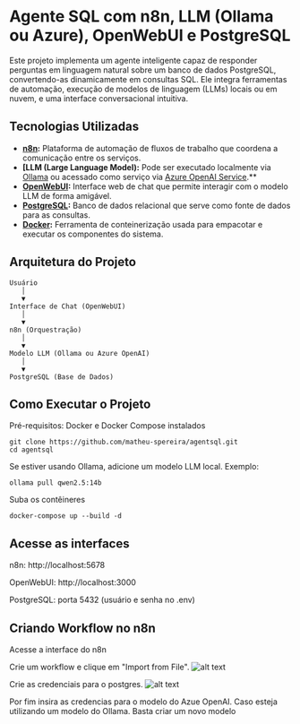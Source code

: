 # Agente SQL com n8n, LLM (Ollama ou Azure), OpenWebUI e PostgreSQL

Este projeto implementa um agente inteligente capaz de responder perguntas em linguagem natural sobre um banco de dados PostgreSQL, convertendo-as dinamicamente em consultas SQL. Ele integra ferramentas de automação, execução de modelos de linguagem (LLMs) locais ou em nuvem, e uma interface conversacional intuitiva.

## Tecnologias Utilizadas

- **[n8n](https://n8n.io/):** Plataforma de automação de fluxos de trabalho que coordena a comunicação entre os serviços.
- **[LLM (Large Language Model):** Pode ser executado localmente via [Ollama](https://ollama.com/) ou acessado como serviço via [Azure OpenAI Service](https://learn.microsoft.com/en-us/azure/cognitive-services/openai/overview).**
- **[OpenWebUI](https://github.com/open-webui/open-webui):** Interface web de chat que permite interagir com o modelo LLM de forma amigável.
- **[PostgreSQL](https://www.postgresql.org/):** Banco de dados relacional que serve como fonte de dados para as consultas.
- **[Docker](https://www.docker.com/):** Ferramenta de conteinerização usada para empacotar e executar os componentes do sistema.

## Arquitetura do Projeto

```text
Usuário
   │
   ▼
Interface de Chat (OpenWebUI)
   │
   ▼
n8n (Orquestração)
   │
   ▼
Modelo LLM (Ollama ou Azure OpenAI)
   │
   ▼
PostgreSQL (Base de Dados)
```



## Como Executar o Projeto
Pré-requisitos: Docker e Docker Compose instalados

```
git clone https://github.com/matheu-spereira/agentsql.git
cd agentsql
```

Se estiver usando Ollama, adicione um modelo LLM local. Exemplo:
```
ollama pull qwen2.5:14b
```
Suba os contêineres
```
docker-compose up --build -d
```

## Acesse as interfaces

n8n: http://localhost:5678

OpenWebUI: http://localhost:3000

PostgreSQL: porta 5432 (usuário e senha no .env)


## Criando Workflow no n8n
Acesse a interface do n8n

Crie um workflow e clique em "Import from File".
![alt text](/assets/image.png)

Crie as credenciais para o postgres.
![alt text](/assets/credential_postgres.png)

Por fim insira as credencias para o modelo do Azue OpenAI. Caso esteja utilizando um modelo do Ollama. Basta criar um novo modelo
